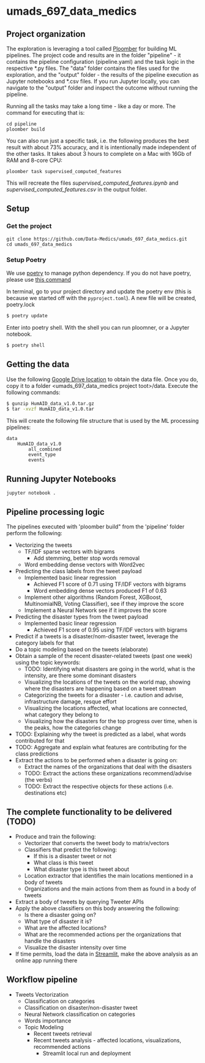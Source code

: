 # umads_697_data_medics

## Project organization
The exploration is leveraging a tool called [Ploomber](https://ploomber.readthedocs.io/en/latest/) for building ML pipelines.
The project code and results are in the folder "pipeline" - it contains the pipeline configuration (pipeline.yaml) and 
the task logic in the respective *.py files. The "data" folder contains the files used for the 
exploration, and the "output" folder - the results of the pipeline execution as Jupyter notebooks and *.csv files. 
If you run Jupyter locally, you can navigate to the "output" folder and inspect the outcome without running the pipeline.

Running all the tasks may take a long time - like a day or more. The command for executing that is:
```buildoutcfg
cd pipeline
ploomber build
```
You can also run just a specific task, i.e. the following produces the best result with about 73%
accuracy, and it is intentionally made independent of the other tasks. It takes about 3 hours to complete
on a Mac with 16Gb of RAM and 8-core CPU:
```buildoutcfg
ploomber task supervised_computed_features
```
This will recreate the files _supervised_computed_features.ipynb_ and _supervised_computed_features.csv_
in the output folder.

## Setup

### Get the project

```buildoutcfg
git clone https://github.com/Data-Medics/umads_697_data_medics.git
cd umads_697_data_medics
```

### Setup Poetry

We use [poetry](https://python-poetry.org/docs/) to manage python dependency.
If you do not have poetry, please use [this command](https://python-poetry.org/docs/#osx--linux--bashonwindows-install-instructions)

In terminal, go to your project directory and update the poetry env (this is because we started off with the `pyproject.toml`). A new file will be created, poetry.lock 
```bash
$ poetry update 
```

Enter into poetry shell. With the shell you can run ploomner, or a Jupyter notebook. 
```bash
$ poetry shell
```

## Getting the data
Use the following [Google Drive location](https://drive.google.com/file/d/1pNMVhe1eXrm85SS6uyJkq8XVhF4Uqz2i/view) to obtain the data file.
Once you do, copy it to a folder <umads_697_data_medics project toot>/data. Execute the following commands:
```bash
$ gunzip HumAID_data_v1.0.tar.gz
$ tar -xvzf HumAID_data_v1.0.tar
```
This will create the following file structure that is used by the ML processing pipelines:
```
data
    HumAID_data_v1.0
        all_combined
        event_type
        events
```

## Running Jupyter Notebooks
```buildoutcfg
jupyter notebook .
```

## Pipeline processing logic
The pipelines executed with 'ploomber build" from the 'pipeline' folder perform the following:
- Vectorizing the tweets 
  - TF/IDF sparse vectors with bigrams
    - Add stemming, better stop words removal
  - Word embedding dense vectors with Word2vec
- Predicting the class labels from the tweet payload
  - Implemented basic linear regression
    - Achieved F1 score of 0.71 using TF/IDF vectors with bigrams
    - Word embedding dense vectors produced F1 of 0.63
  - Implement other algorithms (Random Forest, XGBoost, MultinomialNB, Voting Classifier), see if they improve the score
  - Implement a Neural Network see if it improves the score
- Predicting the disaster types from the tweet payload
  - Implemented basic linear regression
    - Achieved F1 score of 0.95 using TF/IDF vectors with bigrams
- Predict if a tweets is a disaster/nom-disaster tweet, leverage the category labels for that
- Do a topic modeling based on the tweets (elaborate)
- Obtain a sample of the recent disaster-related tweets (past one week) using the topic keywords: 
    - TODO: Identifying what disasters are going in the world, what is the intensity, are there some dominant disasters
    - Visualizing the locations of the tweets on the world map, showing where the disasters are happening based on a tweet stream
    - Categorizing the tweets for a disaster - i.e. caution and advise, infrastructure damage, resque effort 
    - Visualizing the locations affected, what locations are connected, what category they belong to
    - Visualizing how the disasters for the top progress over time, when is the peaks, how the categories change
- TODO: Explaining why the tweet is predicted as a label, what words contributed for that
- TODO: Aggregate and explain what features are contributing for the class predictions 
- Extract the actions to be performed when a disaster is going on:
  - Extract the names of the organizations that deal with the disasters
  - TODO: Extract the actions these organizations recommend/advise (the verbs)
  - TODO: Extract the respective objects for these actions (i.e. destinations etc)

## The complete functionality to be delivered (TODO)
- Produce and train the following:
  - Vectorizer that converts the tweet body to matrix/vectors
  - Classifiers that predict the following:
    - If this is a disaster tweet or not
    - What class is this tweet
    - What disaster type is this tweet about
  - Location extractor that identifies the main locations mentioned in a body of tweets
  - Organizations and the main actions from them as found in a body of tweets
- Extract a body of tweets by querying Tweeter APIs
- Apply the above classifiers on this body answering the following:
  - Is there a disaster going on?
  - What type of disaster it is?
  - What are the affected locations?
  - What are the recommended actions per the organizations that handle the disasters
  - Visualize the disaster intensity over time
- If time permits, load the data in [Streamlit](https://streamlit.io/), make the above analysis as an online app running there

## Workflow pipeline
- Tweets Vectorization
  - Classification on categories 
  - Classification on disaster/non-disaster tweet
  - Neural Network classification on categories
  - Words importance
  - Topic Modeling
    - Recent tweets retrieval
    - Recent tweets analysis - affected locations, visualizations, recommended actions
      - Streamlit local run and deployment
